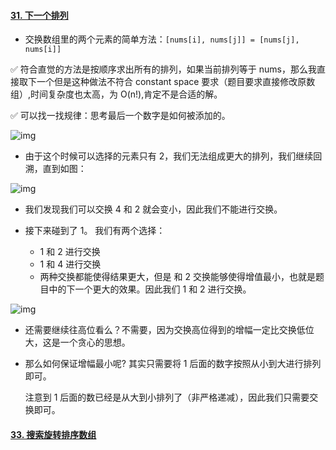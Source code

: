 #### [31. 下一个排列](https://leetcode.cn/problems/next-permutation/)

+ 交换数组里的两个元素的简单方法：`[nums[i], nums[j]] = [nums[j], nums[i]]`

:white_check_mark: 符合直觉的方法是按顺序求出所有的排列，如果当前排列等于 nums，那么我直接取下一个但是这种做法不符合 constant space 要求（题目要求直接修改原数组）,时间复杂度也太高，为 O(n!),肯定不是合适的解。

:white_check_mark: 可以找一找规律：思考最后一个数字是如何被添加的。

![img](https://tva1.sinaimg.cn/large/007S8ZIlly1ghlu4tmf9vj30d204r74f.jpg)

+ 由于这个时候可以选择的元素只有 2，我们无法组成更大的排列，我们继续回溯，直到如图：

![img](https://tva1.sinaimg.cn/large/007S8ZIlly1ghlu4ukjgej30go07imxq.jpg)



+ 我们发现我们可以交换 4 和 2 就会变小，因此我们不能进行交换。

+ 接下来碰到了 1。 我们有两个选择：
  + 1 和 2 进行交换
  + 1 和 4 进行交换
  + 两种交换都能使得结果更大，但是 和 2 交换能够使得增值最小，也就是题目中的下一个更大的效果。因此我们 1 和 2 进行交换。

![img](https://tva1.sinaimg.cn/large/007S8ZIlly1ghlu4vhrisj30h00cmwfn.jpg)

+ 还需要继续往高位看么？不需要，因为交换高位得到的增幅一定比交换低位大，这是一个贪心的思想。

+ 那么如何保证增幅最小呢? 其实只需要将 1 后面的数字按照从小到大进行排列即可。

  注意到 1 后面的数已经是从大到小排列了（非严格递减），因此我们只需要交换即可。









#### [33. 搜索旋转排序数组](https://leetcode.cn/problems/search-in-rotated-sorted-array/)

